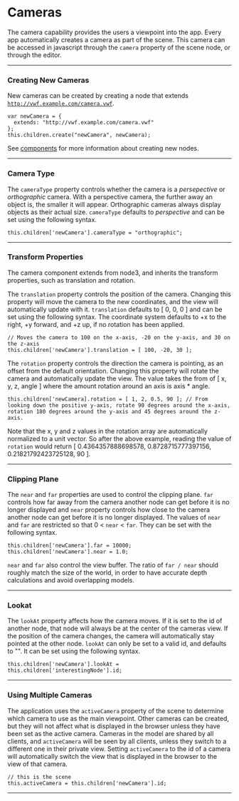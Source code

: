 <a name="cameras"></a>

# Cameras

The camera capability provides the users a viewpoint into the app. Every app automatically creates a camera as part of the scene. This camera can be accessed in javascript through the <code>camera</code> property of the scene node, or through the editor. 

-------------------

### Creating New Cameras

New cameras can be created by creating a node that extends <code>http://vwf.example.com/camera.vwf</code>. 

	var newCamera = {
	  extends: "http://vwf.example.com/camera.vwf"
	};
	this.children.create("newCamera", newCamera);

See [components](#components) for more information about creating new nodes.

-------------------

### Camera Type

The <code>cameraType</code> property controls whether the camera is a *persepective* or *orthographic* camera. With a perspective camera, the further away an object is, the smaller it will appear. Orthographic cameras always display objects as their actual size. <code>cameraType</code> defaults to *perspective* and can be set using the following syntax.

	this.children['newCamera'].cameraType = "orthographic";

-------------------

### Transform Properties

The camera component extends from node3, and inherits the transform properties, such as translation and rotation. 

The <code>translation</code> property controls the position of the camera. Changing this property will move the camera to the new coordinates, and the view will automatically update with it. <code>translation</code> defaults to \[ 0, 0, 0 \] and can be set using the following syntax. The coordinate system defaults to +x to the right, +y forward, and +z up, if no rotation has been applied.
 
	// Moves the camera to 100 on the x-axis, -20 on the y-axis, and 30 on the z-axis
	this.children['newCamera'].translation = [ 100, -20, 30 ];

The <code>rotation</code> property controls the direction the camera is pointing, as an offset from the default orientation. Changing this property will rotate the camera and automatically update the view. The value takes the from of \[ x, y, z, angle \] where the amount rotation around an axis is axis * angle. 

	this.children['newCamera].rotation = [ 1, 2, 0.5, 90 ]; // From looking down the positive y-axis, rotate 90 degrees around the x-axis, rotation 180 degrees around the y-axis and 45 degrees around the z-axis.

Note that the x, y and z values in the rotation array are automatically normalized to a unit vector. So after the above example, reading the value of <code>rotation</code> would return \[ 0.4364357888698578, 0.8728715777397156, 0.21821792423725128, 90 \].

-------------------

### Clipping Plane

The <code>near</code> and <code>far</code> properties are used to control the clipping plane. <code>far</code> controls how far away from the camera another node can get before it is no longer displayed and <code>near</code> property controls how close to the camera another node can get before it is no longer displayed. The values of <code>near</code> and <code>far</code> are restricted so that 0 < <code>near</code> < <code>far</code>. They can be set with the following syntax.

	this.children['newCamera'].far = 10000;
	this.children['newCamera'].near = 1.0;

<code>near</code> and <code>far</code> also control the view buffer. The ratio of <code>far / near</code> should roughly match the size of the world, in order to have accurate depth calculations and avoid overlapping models.

-------------------

### Lookat

The <code>lookAt</code> property affects how the camera moves. If it is set to the id of another node, that node will always be at the center of the cameras view. If the position of the camera changes, the camera will automatically stay pointed at the other node. <code>lookAt</code> can only be set to a valid id, and defaults to "". It can be set using the following syntax.

	this.children['newCamera'].lookAt = this.children['interestingNode'].id;

-------------------

### Using Multiple Cameras

The application uses the <code>activeCamera</code> property of the scene to determine which camera to use as the main viewpoint. Other cameras can be created, but they will not affect what is displayed in the browser unless they have been set as the active camera. Cameras in the model are shared by all clients, and <code>activeCamera</code> will be seen by all clients, unless they switch to a different one in their private view. Setting <code>activeCamera</code> to the id of a camera will automatically switch the view that is displayed in the browser to the view of that camera.

	// this is the scene
	this.activeCamera = this.children['newCamera'].id;

-------------------
